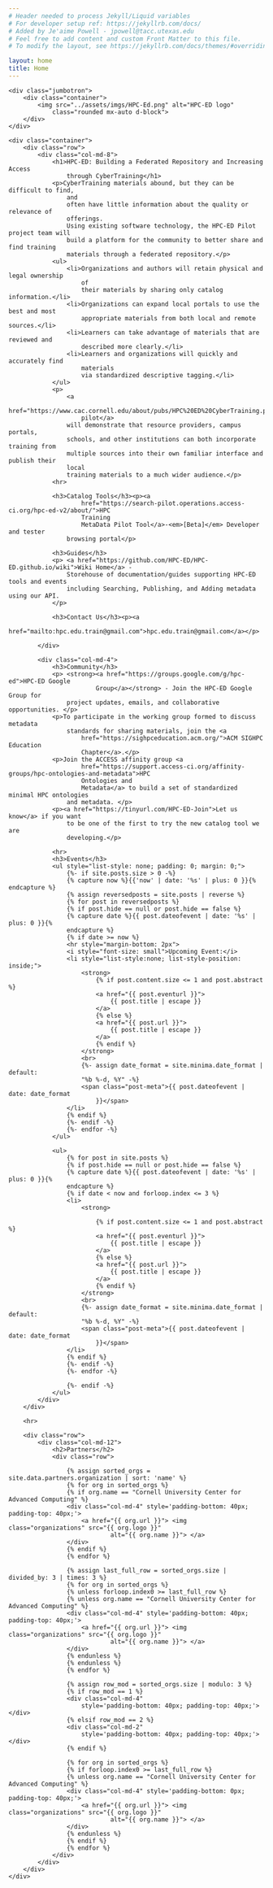 ```yaml
---
# Header needed to process Jekyll/Liquid variables
# For developer setup ref: https://jekyllrb.com/docs/
# Added by Je'aime Powell - jpowell@tacc.utexas.edu
# Feel free to add content and custom Front Matter to this file.
# To modify the layout, see https://jekyllrb.com/docs/themes/#overriding-theme-defaults

layout: home
title: Home
---
```

<main role="main">

	<div class="jumbotron">
		<div class="container">
			<img src="../assets/imgs/HPC-Ed.png" alt="HPC-ED logo"
				class="rounded mx-auto d-block">
		</div>
	</div>

	<div class="container">
		<div class="row">
			<div class="col-md-8">
				<h1>HPC-ED: Building a Federated Repository and Increasing Access
					through CyberTraining</h1>
				<p>CyberTraining materials abound, but they can be difficult to find,
					and
					often have little information about the quality or relevance of
					offerings.
					Using existing software technology, the HPC-ED Pilot project team will
					build a platform for the community to better share and find training
					materials through a federated repository.</p>
				<ul>
					<li>Organizations and authors will retain physical and legal ownership
						of
						their materials by sharing only catalog information.</li>
					<li>Organizations can expand local portals to use the best and most
						appropriate materials from both local and remote sources.</li>
					<li>Learners can take advantage of materials that are reviewed and
						described more clearly.</li>
					<li>Learners and organizations will quickly and accurately find
						materials
						via standardized descriptive tagging.</li>
				</ul>
				<p>
					<a
						href="https://www.cac.cornell.edu/about/pubs/HPC%20ED%20CyberTraining.pdf">The
						pilot</a>
					will demonstrate that resource providers, campus portals,
					schools, and other institutions can both incorporate training from
					multiple sources into their own familiar interface and publish their
					local
					training materials to a much wider audience.</p>
				<hr>

				<h3>Catalog Tools</h3><p><a
						href="https://search-pilot.operations.access-ci.org/hpc-ed-v2/about/">HPC
						Training
						MetaData Pilot Tool</a>-<em>[Beta]</em> Developer and tester
					browsing portal</p>

				<h3>Guides</h3>
				<p> <a href="https://github.com/HPC-ED/HPC-ED.github.io/wiki">Wiki Home</a> -
					Storehouse of documentation/guides supporting HPC-ED tools and events
					including Searching, Publishing, and Adding metadata using our API.
				</p>

				<h3>Contact Us</h3><p><a
						href="mailto:hpc.edu.train@gmail.com">hpc.edu.train@gmail.com</a></p>

			</div>

			<div class="col-md-4">
				<h3>Community</h3>
				<p> <strong><a href="https://groups.google.com/g/hpc-ed">HPC-ED Google
							Group</a></strong> - Join the HPC-ED Google Group for
					project updates, emails, and collaborative opportunities. </p>
				<p>To participate in the working group formed to discuss metadata
					standards for sharing materials, join the <a
						href="https://sighpceducation.acm.org/">ACM SIGHPC Education
						Chapter</a>.</p>
				<p>Join the ACCESS affinity group <a
						href="https://support.access-ci.org/affinity-groups/hpc-ontologies-and-metadata">HPC
						Ontologies and
						Metadata</a> to build a set of standardized minimal HPC ontologies
					and metadata. </p>
				<p><a href="https://tinyurl.com/HPC-ED-Join">Let us know</a> if you want
					to be one of the first to try the new catalog tool we are
					developing.</p>

				<hr>
				<h3>Events</h3>
				<ul style="list-style: none; padding: 0; margin: 0;">
					{%- if site.posts.size > 0 -%}
					{% capture now %}{{'now' | date: '%s' | plus: 0 }}{% endcapture %}
					{% assign reversedposts = site.posts | reverse %}
					{% for post in reversedposts %}
					{% if post.hide == null or post.hide == false %}
					{% capture date %}{{ post.dateofevent | date: '%s' | plus: 0 }}{%
					endcapture %}
					{% if date >= now %}
					<hr style="margin-bottom: 2px">
					<i style="font-size: small">Upcoming Event:</i>
					<li style="list-style:none; list-style-position: inside;">
						<strong>
							{% if post.content.size <= 1 and post.abstract %}
							<a href="{{ post.eventurl }}">
								{{ post.title | escape }}
							</a>
							{% else %}
							<a href="{{ post.url }}">
								{{ post.title | escape }}
							</a>
							{% endif %}
						</strong>
						<br>
						{%- assign date_format = site.minima.date_format | default:
						"%b %-d, %Y" -%}
						<span class="post-meta">{{ post.dateofevent | date: date_format
							}}</span>
					</li>
					{% endif %}
					{%- endif -%}
					{%- endfor -%}
				</ul>

				<ul>
					{% for post in site.posts %}
					{% if post.hide == null or post.hide == false %}
					{% capture date %}{{ post.dateofevent | date: '%s' | plus: 0 }}{%
					endcapture %}
					{% if date < now and forloop.index <= 3 %}
					<li>
						<strong>

							{% if post.content.size <= 1 and post.abstract %}
							<a href="{{ post.eventurl }}">
								{{ post.title | escape }}
							</a>
							{% else %}
							<a href="{{ post.url }}">
								{{ post.title | escape }}
							</a>
							{% endif %}
						</strong>
						<br>
						{%- assign date_format = site.minima.date_format | default:
						"%b %-d, %Y" -%}
						<span class="post-meta">{{ post.dateofevent | date: date_format
							}}</span>
					</li>
					{% endif %}
					{%- endif -%}
					{%- endfor -%}

					{%- endif -%}
				</ul>
			</div>
		</div>

		<hr>

		<div class="row">
			<div class="col-md-12">
				<h2>Partners</h2>
				<div class="row">

					{% assign sorted_orgs = site.data.partners.organization | sort: 'name' %}
					{% for org in sorted_orgs %}
					{% if org.name == "Cornell University Center for Advanced Computing" %}
					<div class="col-md-4" style='padding-bottom: 40px; padding-top: 40px;'>
						<a href="{{ org.url }}"> <img class="organizations" src="{{ org.logo }}"
								alt="{{ org.name }}"> </a>
					</div>
					{% endif %}
					{% endfor %}

					{% assign last_full_row = sorted_orgs.size | divided_by: 3 | times: 3 %}
					{% for org in sorted_orgs %}
					{% unless forloop.index0 >= last_full_row %}
					{% unless org.name == "Cornell University Center for Advanced Computing" %}
					<div class="col-md-4" style='padding-bottom: 40px; padding-top: 40px;'>
						<a href="{{ org.url }}"> <img class="organizations" src="{{ org.logo }}"
								alt="{{ org.name }}"> </a>
					</div>
					{% endunless %}
					{% endunless %}
					{% endfor %}

					{% assign row_mod = sorted_orgs.size | modulo: 3 %}
					{% if row_mod == 1 %}
					<div class="col-md-4"
						style='padding-bottom: 40px; padding-top: 40px;'></div>
					{% elsif row_mod == 2 %}
					<div class="col-md-2"
						style='padding-bottom: 40px; padding-top: 40px;'></div>
					{% endif %}

					{% for org in sorted_orgs %}
					{% if forloop.index0 >= last_full_row %}
					{% unless org.name == "Cornell University Center for Advanced Computing" %}
					<div class="col-md-4" style='padding-bottom: 0px; padding-top: 40px;'>
						<a href="{{ org.url }}"> <img class="organizations" src="{{ org.logo }}"
								alt="{{ org.name }}"> </a>
					</div>
					{% endunless %}
					{% endif %}
					{% endfor %}
				</div>
			</div>
		</div>
	</div>
</main>

<!-- Bootstrap core JavaScript ================================================== -->
<!-- Placed at the end of the document so the pages load faster -->
<script src="https://code.jquery.com/jquery-3.2.1.slim.min.js"
	integrity="sha384-KJ3o2DKtIkvYIK3UENzmM7KCkRr/rE9/Qpg6aAZGJwFDMVNA/GpGFF93hXpG5KkN"
	crossorigin="anonymous"></script>
<script>window.jQuery || document.write('<script src="./assets/js/vendor/jquery-slim.min.js"><\/script>')</script>
<script src="./assets/js/popper.min.js"></script>
<script src="./assets/js/bootstrap.min.js"></script>
